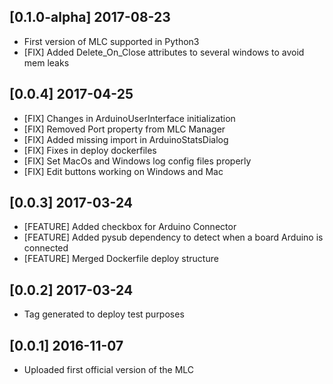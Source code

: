 ## [0.1.0-alpha] 2017-08-23
- First version of MLC supported in Python3
- [FIX] Added Delete_On_Close attributes to several windows to avoid mem leaks

## [0.0.4] 2017-04-25
- [FIX] Changes in ArduinoUserInterface initialization
- [FIX] Removed Port property from MLC Manager
- [FIX] Added missing import in ArduinoStatsDialog
- [FIX] Fixes in deploy dockerfiles
- [FIX] Set MacOs and Windows log config files properly
- [FIX] Edit buttons working on Windows and Mac

## [0.0.3] 2017-03-24
- [FEATURE] Added checkbox for Arduino Connector
- [FEATURE] Added pysub dependency to detect when a board Arduino is connected
- [FEATURE] Merged Dockerfile deploy structure

## [0.0.2] 2017-03-24
- Tag generated to deploy test purposes

## [0.0.1] 2016-11-07
- Uploaded first official version of the MLC
